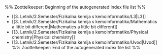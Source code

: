 %% Zoottelkeeper: Beginning of the autogenerated index file list  %%
-  [[3. Letnik/2.Semester/Fizikalna kemija s kemoinformatiko/L3|L3]]
-  [[3. Letnik/2.Semester/Fizikalna kemija s kemoinformatiko/Mathematics a little bit different|Mathematics a little bit different]]
-  [[3. Letnik/2.Semester/Fizikalna kemija s kemoinformatiko/Physical chemistry|Physical chemistry]]
-  [[3. Letnik/2.Semester/Fizikalna kemija s kemoinformatiko/Uvod|Uvod]]
%% Zoottelkeeper: End of the autogenerated index file list  %%
